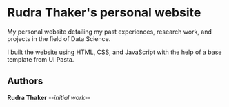 # Rudra Thaker's personal website
My personal website detailing my past experiences, research work, and projects in the field of Data Science.

I built the website using HTML, CSS, and JavaScript with the help of a base template from UI Pasta.

## Authors
**Rudra Thaker** --_initial work_--


